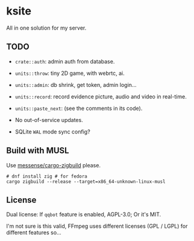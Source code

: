 # ksite

All in one solution for my server.

## TODO

- `crate::auth`: admin auth from database.

- `units::throw`: tiny 2D game, with webrtc, ai.

- `units::admin`: db shrink, get token, admin login...

- `units::record`: record evidence picture, audio and video in real-time.

- `units::paste_next`: (see the comments in its code).

- No out-of-service updates.

- SQLite `WAL` mode sync config?

## Build with MUSL

Use [messense/cargo-zigbuild](https://github.com/messense/cargo-zigbuild) please.

```
# dnf install zig # for fedora
cargo zigbuild --release --target=x86_64-unknown-linux-musl
```

## License

Dual license: If `qqbot` feature is enabled, AGPL-3.0; Or it's MIT.

I'm not sure is this valid, FFmpeg uses different licenses (GPL / LGPL) for different features so...
